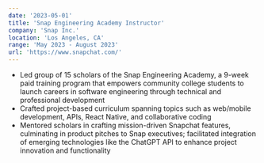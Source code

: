 ```yaml
---
date: '2023-05-01'
title: 'Snap Engineering Academy Instructor'
company: 'Snap Inc.'
location: 'Los Angeles, CA'
range: 'May 2023 - August 2023'
url: 'https://www.snapchat.com/'
---
```


- Led group of 15 scholars of the Snap Engineering Academy, a 9-week paid training program that empowers community college students to launch careers in software engineering through technical and professional development
- Crafted project-based curriculum spanning topics such as web/mobile development, APIs, React Native, and collaborative coding
- Mentored scholars in crafting mission-driven Snapchat features, culminating in product pitches to Snap executives; facilitated integration of emerging technologies like the ChatGPT API to enhance project innovation and functionality
